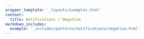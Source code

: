 ```yaml
---
wrapper_template: '_layouts/examples.html'
context:
  title: Notifications / Negative
markdown_includes:
  example: '_includes/patterns/notifications/negative.html'
---
```

